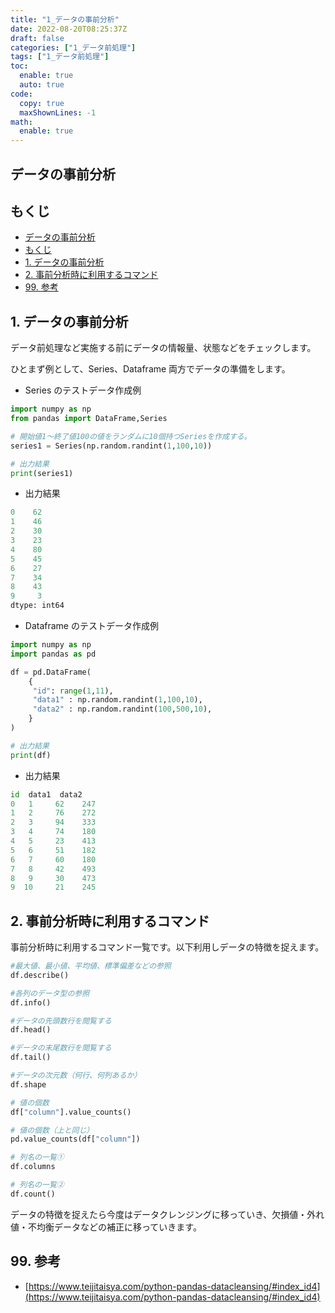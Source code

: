 ```yaml
---
title: "1_データの事前分析"
date: 2022-08-20T08:25:37Z
draft: false
categories: ["1_データ前処理"]
tags: ["1_データ前処理"]
toc:
  enable: true
  auto: true
code:
  copy: true
  maxShownLines: -1
math:
  enable: true
---
```

## データの事前分析

## もくじ
- [データの事前分析](#データの事前分析)
- [もくじ](#もくじ)
- [1. データの事前分析](#1-データの事前分析)
- [2. 事前分析時に利用するコマンド](#2-事前分析時に利用するコマンド)
- [99. 参考](#99-参考)

## 1. データの事前分析

データ前処理など実施する前にデータの情報量、状態などをチェックします。

ひとまず例として、Series、Dataframe 両方でデータの準備をします。

- Series のテストデータ作成例

```python
import numpy as np
from pandas import DataFrame,Series

# 開始値1～終了値100の値をランダムに10個持つSeriesを作成する。
series1 = Series(np.random.randint(1,100,10))

# 出力結果
print(series1)
```

- 出力結果

```python
0    62
1    46
2    30
3    23
4    80
5    45
6    27
7    34
8    43
9     3
dtype: int64
```

- Dataframe のテストデータ作成例

```python
import numpy as np
import pandas as pd 

df = pd.DataFrame(
    {
     "id": range(1,11),
     "data1" : np.random.randint(1,100,10),     
     "data2" : np.random.randint(100,500,10),     
    }
)

# 出力結果
print(df)
```

- 出力結果

```python
id  data1  data2
0   1     62    247
1   2     76    272
2   3     94    333
3   4     74    180
4   5     23    413
5   6     51    182
6   7     60    180
7   8     42    493
8   9     30    473
9  10     21    245
```

## 2. 事前分析時に利用するコマンド

事前分析時に利用するコマンド一覧です。以下利用しデータの特徴を捉えます。

```python
#最大値、最小値、平均値、標準偏差などの参照
df.describe()

#各列のデータ型の参照
df.info()

#データの先頭数行を閲覧する
df.head()

#データの末尾数行を閲覧する
df.tail()

#データの次元数（何行、何列あるか）
df.shape

# 値の個数
df["column"].value_counts()

# 値の個数（上と同じ）
pd.value_counts(df["column"])

# 列名の一覧①
df.columns

# 列名の一覧②
df.count()
```

データの特徴を捉えたら今度はデータクレンジングに移っていき、欠損値・外れ値・不均衡データなどの補正に移っていきます。

## 99. 参考

- [https://www.teijitaisya.com/python-pandas-datacleansing/#index_id4](https://www.teijitaisya.com/python-pandas-datacleansing/#index_id4)


